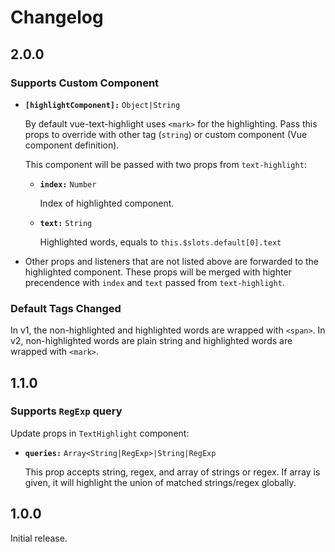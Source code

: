 # Changelog

## 2.0.0

### Supports Custom Component

* __`[highlightComponent]:`__ `Object|String`

  By default vue-text-highlight uses `<mark>` for the highlighting. Pass this props to override with other tag (`string`) or custom component (Vue component definition).

  This component will be passed with two props from `text-highlight`:

  * __`index:`__ `Number`

    Index of highlighted component.

  * __`text:`__ `String`

    Highlighted words, equals to `this.$slots.default[0].text`

* Other props and listeners that are not listed above are forwarded to the highlighted component. These props will be merged with highter precendence with `index` and `text` passed from `text-highlight`.

### Default Tags Changed

In v1, the non-highlighted and highlighted words are wrapped with `<span>`. In v2, non-highlighted words are plain string and highlighted words are wrapped with `<mark>`.

## 1.1.0

### Supports `RegExp` query

Update props in `TextHighlight` component:

* __`queries:`__ `Array<String|RegExp>|String|RegExp`

  This prop accepts string, regex, and array of strings or regex. If array is given, it will highlight the union of matched strings/regex globally.

## 1.0.0

Initial release.